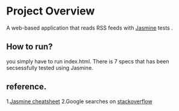 # Project Overview

 A web-based application that reads RSS feeds with [Jasmine](https://jasmine.github.io/) tests . 


## How to run? 
you simply have to run index.html. There is 7 specs that has been secsessfully tested using Jasmine. 

## reference.

1.[Jasmine cheatsheet](https://devhints.io/jasmine)
2.Google searches on [stackoverflow](https://stackoverflow.com/)
